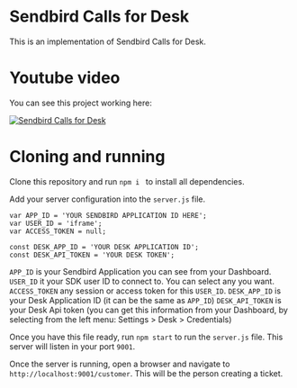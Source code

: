 # Sendbird Calls for Desk
This is an implementation of Sendbird Calls for Desk.

# Youtube video
You can see this project working here:

[![Sendbird Calls for Desk](https://img.youtube.com/vi/WhiScKA7uAM/0.jpg)](https://www.youtube.com/watch?v=WhiScKA7uAM)

# Cloning and running
Clone this repository and run ```npm i ``` to install all dependencies.

Add your server configuration into the ```server.js``` file.

```
var APP_ID = 'YOUR SENDBIRD APPLICATION ID HERE';
var USER_ID = 'iframe';
var ACCESS_TOKEN = null;

const DESK_APP_ID = 'YOUR DESK APPLICATION ID';
const DESK_API_TOKEN = 'YOUR DESK TOKEN';

```

```APP_ID``` is your Sendbird Application you can see from your Dashboard.
```USER_ID``` it your SDK user ID to connect to. You can select any you want.
```ACCESS_TOKEN``` any session or access token for this ```USER_ID```.
```DESK_APP_ID``` is your Desk Application ID (it can be the same as ```APP_ID```)
```DESK_API_TOKEN``` is your Desk Api token (you can get this information from your Dashboard, by selecting from the left menu: Settings >  Desk > Credentials)

Once you have this file ready, run ```npm start``` to run the ```server.js``` file. This server will listen in your port ```9001```.

Once the server is running, open a browser and navigate to ```http://localhost:9001/customer```. This will be the person creating a ticket.






